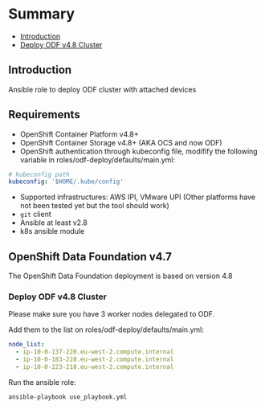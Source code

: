 # Summary
- [Introduction](#Introduction)
- [Deploy ODF v4.8 Cluster](#Deploy_ODF_v4.8_Cluster)

## Introduction 
Ansible role to deploy ODF cluster with attached devices

## Requirements
- OpenShift Container Platform v4.8+ 
- OpenShift Container Storage v4.8+ (AKA OCS and now ODF)
- OpenShift authentication through kubeconfig file, modifify the following variable in roles/odf-deploy/defaults/main.yml:
```yaml
# kubeconfig path
kubeconfig: '$HOME/.kube/config'
```

- Supported infrastructures: AWS IPI, VMware UPI (Other platforms have not been tested yet but the tool should work)
- `git` client
- Ansible at least v2.8 
- k8s ansible module

## OpenShift Data Foundation v4.7
The OpenShift Data Foundation deployment is based on version 4.8

### Deploy ODF v4.8 Cluster  
  
Please make sure you have 3 worker nodes delegated to ODF.

Add them to the list on roles/odf-deploy/defaults/main.yml:
```yaml
node_list:
  - ip-10-0-137-220.eu-west-2.compute.internal
  - ip-10-0-183-228.eu-west-2.compute.internal
  - ip-10-0-223-218.eu-west-2.compute.internal
```

Run the ansible role:
```
ansible-playbook use_playbook.yml
```